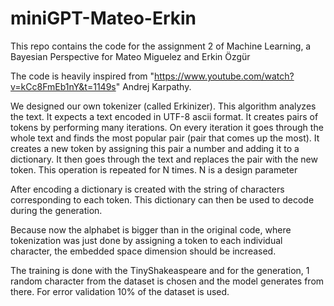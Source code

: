 # miniGPT-Mateo-Erkin
This repo contains the code for the assignment 2 of Machine Learning, a Bayesian Perspective for Mateo Miguelez and Erkin Özgür

The code is heavily inspired from "https://www.youtube.com/watch?v=kCc8FmEb1nY&t=1149s" Andrej Karpathy. 

We  designed our own tokenizer (called Erkinizer). 
This algorithm analyzes the text. It expects a text encoded in UTF-8 ascii format. It creates pairs of tokens by performing many iterations. On every iteration it goes through the whole text and finds the most popular pair (pair that comes up the most). It creates a new token by assigning this pair a number and adding it to a dictionary. It then goes through the text and replaces the pair with the new token. This operation is repeated for N times. N is a design parameter

After encoding a dictionary is created with the string of characters corresponding to each token. This dictionary can then be used to decode during the generation.

Because now the alphabet is bigger than in the original code, where tokenization was just done by assigning a token to each individual character, the embedded space dimension should be increased. 

The training is done with the TinyShakeaspeare and for the generation, 1 random character from the dataset is chosen and the model generates from there. For error validation 10% of the dataset is used.

